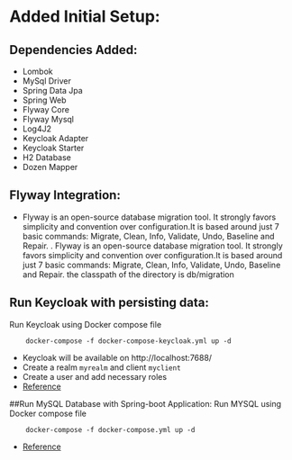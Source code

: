 # Added Initial Setup:

 ## Dependencies Added:
- Lombok 
- MySql Driver 
- Spring Data Jpa 
- Spring Web 
- Flyway Core 
- Flyway Mysql 
- Log4J2
- Keycloak Adapter
- Keycloak Starter
- H2 Database
- Dozen Mapper


 ## Flyway Integration:
- Flyway is an open-source database migration tool. It strongly favors simplicity and convention over configuration.It is based around just 7 basic commands: Migrate, Clean, Info, Validate, Undo, Baseline and Repair.
. Flyway is an open-source database migration tool. It strongly favors simplicity and convention over configuration.It is based around just 7 basic commands: Migrate, Clean, Info, Validate, Undo, Baseline and Repair.
 the classpath of the directory is db/migration

 ## Run Keycloak with persisting data:

Run Keycloak using Docker compose file
```
    docker-compose -f docker-compose-keycloak.yml up -d 
```
- Keycloak will be available on http://localhost:7688/
- Create a realm `myrealm` and client `myclient`
- Create a user and add necessary roles
- [Reference](https://medium.com/@max.mayr/keycloak-and-spring-boot-security-b069306b0fb0)

 ##Run MySQL Database with Spring-boot Application:
Run MYSQL using Docker compose file
```
    docker-compose -f docker-compose.yml up -d 
```
- [Reference](https://github.com/bezkoder/docker-compose-spring-boot-mysql)
